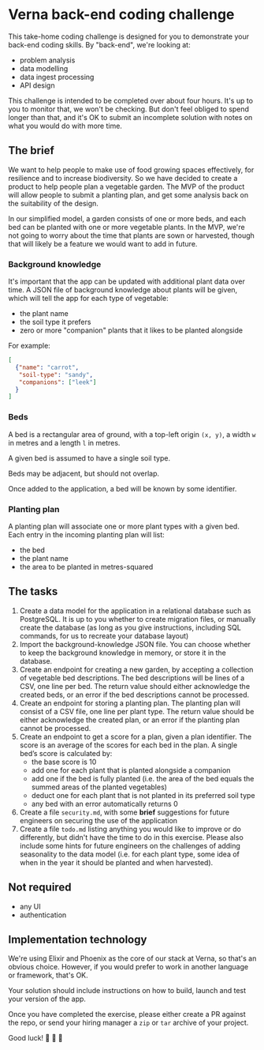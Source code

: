 # Verna back-end coding challenge

This take-home coding challenge is designed for you to demonstrate your back-end coding skills. By "back-end", we're looking at:

- problem analysis
- data modelling
- data ingest processing
- API design

This challenge is intended to be completed over about four hours. It's up to you to monitor that, we won't be checking. But don't feel obliged to spend longer than that, and it's OK to submit an incomplete solution with notes on what you would do with more time.

## The brief

We want to help people to make use of food growing spaces effectively, for resilience and to increase biodiversity. So we have decided to create a product to help people plan a vegetable garden. The MVP of the product will allow people to submit a planting plan, and get some analysis back on the suitability of the design.

In our simplified model, a garden consists of one or more beds, and each bed can be planted with one or more vegetable plants. In the MVP, we're not going to worry about the time that plants are sown or harvested, though that will likely be a feature we would want to add in future.

### Background knowledge

It's important that the app can be updated with additional plant data over time. A JSON file of background knowledge about plants will be given, which will tell the app for each type of vegetable:

- the plant name
- the soil type it prefers
- zero or more "companion" plants that it likes to be planted alongside

For example:

```json
[
  {"name": "carrot",
   "soil-type": "sandy",
   "companions": ["leek"]
  }
]
```

### Beds

A bed is a rectangular area of ground, with a top-left origin `(x, y)`, a width `w` in metres and a length `l` in metres.

A given bed is assumed to have a single soil type.

Beds may be adjacent, but should not overlap.

Once added to the application, a bed will be known by some identifier.

### Planting plan

A planting plan will associate one or more plant types with a given bed. Each entry in the incoming planting plan will list:

- the bed
- the plant name
- the area to be planted in metres-squared

## The tasks

1. Create a data model for the application in a relational database such as PostgreSQL. It is up to you whether to create migration files, or manually create the database (as long as you give instructions, including SQL commands, for us to recreate your database layout)
2. Import the background-knowledge JSON file. You can choose whether to keep the background knowledge in memory, or store it in the database.
3. Create an endpoint for creating a new garden, by accepting a collection of vegetable bed descriptions. The bed descriptions will be lines of a CSV, one line per bed. The return value should either acknowledge the created beds, or an error if the bed descriptions cannot be processed.
4. Create an endpoint for storing a planting plan. The planting plan will consist of a CSV file, one line per plant type. The return value should be either acknowledge the created plan, or an error if the planting plan cannot be processed.
5. Create an endpoint to get a score for a plan, given a plan identifier. The score is an average of the scores for each bed in the plan. A single bed’s score is calculated by:
    - the base score is 10
    - add one for each plant that is planted alongside a companion
    - add one if the bed is fully planted (i.e. the area of the bed equals the summed areas of the planted vegetables)
    - deduct one for each plant that is not planted in its preferred soil type
    - any bed with an error automatically returns 0
6. Create a file `security.md`, with some **brief** suggestions for future engineers on securing the use of the application
7. Create a file `todo.md` listing anything you would like to improve or do differently, but didn't have the time to do in this exercise. Please also include some hints for future engineers on the challenges of adding seasonality to the data model (i.e. for each plant type, some idea of when in the year it should be planted and when harvested).

## Not required

- any UI
- authentication

## Implementation technology

We're using Elixir and Phoenix as the core of our stack at Verna, so that's an obvious choice. However, if you would prefer to work in another language or framework, that's OK.

Your solution should include instructions on how to build, launch and test your version of the app.

Once you have completed the exercise, please either create a PR against the repo, or send your hiring manager a `zip` or `tar` archive of your project.

Good luck! 
🥦 🥕 🧄

